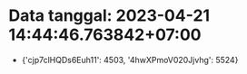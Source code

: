 # Data tanggal: 2023-04-21 14:44:46.763842+07:00

* {'cjp7clHQDs6Euh11': 4503, '4hwXPmoV020Jjvhg': 5524}
